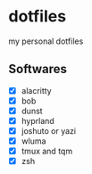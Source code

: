 # dotfiles
my personal dotfiles

## Softwares

- [x] alacritty
- [x] bob
- [x] dunst
- [x] hyprland
- [x] joshuto or yazi
- [x] wluma
- [x] tmux and tqm
- [x] zsh
